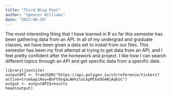 ```yaml
---
title: "Third Blog Post"
author: "Spencer Williams"
date: "2023-06-29"
---
```


The most interesting thing that I have learned in R so far this semester has been gathering data from an API. In all of my undergrad and graduate classes, we have been given a data set to install from our files. This semester has been my first attempt at trying to get data from an API, and I feel pretty confident after the homework and project. I like how I can search different topics through an API and get specific data from a specific date.

```{r tickers}
library(jsonlite)
outputAPI <- fromJSON("https://api.polygon.io/v3/reference/tickers?active=true&apiKey=BnFt9sqaLWehzloLkpMtEeOG4WjAqkUc")
output <- outputAPI$results
head(output)
```
